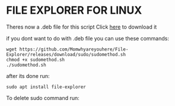 # FILE EXPLORER FOR LINUX


Theres now a .deb file for this script Click [here](<https://github.com/Momwhyareyouhere/File-Explorer/releases/download/download/file-explorer.deb>) to download it

if you dont want to do with .deb file you can use these commands:
```
wget https://github.com/Momwhyareyouhere/File-Explorer/releases/download/sudo/sudomethod.sh
chmod +x sudomethod.sh
./sudomethod.sh
```
after its done run:
```
sudo apt install file-explorer
```

To delete sudo command run:
```


